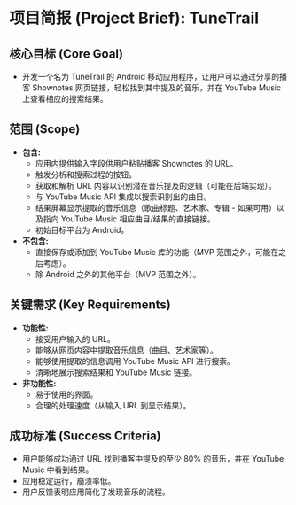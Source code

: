 # 项目简报 (Project Brief): TuneTrail

## 核心目标 (Core Goal)

*   开发一个名为 TuneTrail 的 Android 移动应用程序，让用户可以通过分享的播客 Shownotes 网页链接，轻松找到其中提及的音乐，并在 YouTube Music 上查看相应的搜索结果。

## 范围 (Scope)

*   **包含:**
    *   应用内提供输入字段供用户粘贴播客 Shownotes 的 URL。
    *   触发分析和搜索过程的按钮。
    *   获取和解析 URL 内容以识别潜在音乐提及的逻辑（可能在后端实现）。
    *   与 YouTube Music API 集成以搜索识别出的曲目。
    *   结果屏幕显示提取的音乐信息（歌曲标题、艺术家、专辑 - 如果可用）以及指向 YouTube Music 相应曲目/结果的直接链接。
    *   初始目标平台为 Android。
*   **不包含:**
    *   直接保存或添加到 YouTube Music 库的功能（MVP 范围之外，可能在之后考虑）。
    *   除 Android 之外的其他平台（MVP 范围之外）。

## 关键需求 (Key Requirements)

*   **功能性:**
    *   接受用户输入的 URL。
    *   能够从网页内容中提取音乐信息（曲目、艺术家等）。
    *   能够使用提取的信息调用 YouTube Music API 进行搜索。
    *   清晰地展示搜索结果和 YouTube Music 链接。
*   **非功能性:**
    *   易于使用的界面。
    *   合理的处理速度（从输入 URL 到显示结果）。

## 成功标准 (Success Criteria)

*   用户能够成功通过 URL 找到播客中提及的至少 80% 的音乐，并在 YouTube Music 中看到结果。
*   应用稳定运行，崩溃率低。
*   用户反馈表明应用简化了发现音乐的流程。
